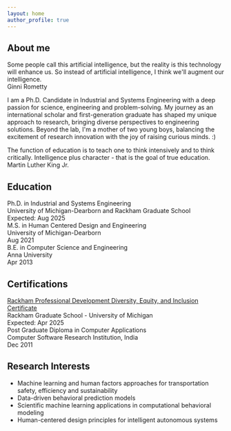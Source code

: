 ```yaml
---
layout: home
author_profile: true
---
```

<div class="page__content">
    <h2>About me</h2>
    <!-- <div class="quote-block">
        <div class="quote-text">I was taught that the way of progress was neither swift nor easy.</div>
        <div class="quote-author">Marie Curie</div>
    </div> -->
    <!-- <div class="quote-block">
        <div class="quote-text">Play is the highest form of research.</div>
        <div class="quote-author">Albert Einstein</div>
    </div> -->
    <div class="quote-block">
        <div class="quote-text">Some people call this artificial intelligence, but the reality is this technology will enhance us. So instead of artificial intelligence, I think we'll augment our intelligence.</div>
        <div class="quote-author">Ginni Rometty</div>
    </div>
    <p>I am a Ph.D. Candidate in Industrial and Systems Engineering with a deep passion for science, engineering and problem-solving. My journey as an international scholar and first-generation graduate has shaped my unique approach to research, bringing diverse perspectives to engineering solutions. Beyond the lab, I'm a mother of two young boys, balancing the excitement of research innovation with the joy of raising curious minds. :) </p>
    <div class="quote-block">
        <div class="quote-text">The function of education is to teach one to think intensively and to think critically. Intelligence plus character - that is the goal of true education.</div>
        <div class="quote-author">Martin Luther King Jr.</div>
    </div>    
    <h2>Education</h2>
    <div class="education-list">
        <div class="education-item">
            <div class="degree">Ph.D. in Industrial and Systems Engineering</div>
            <div class="institution">University of Michigan-Dearborn and Rackham Graduate School</div>
            <div class="year">Expected: Aug 2025</div>
        </div>
        <div class="education-item">
            <div class="degree">M.S. in Human Centered Design and Engineering</div>
            <div class="institution">University of Michigan-Dearborn</div>
            <div class="year">Aug 2021</div>
        </div>
        <div class="education-item">
            <div class="degree">B.E. in Computer Science and Engineering</div>
            <div class="institution">Anna University</div>
            <div class="year">Apr 2013</div>
        </div>
    </div>
    <h2>Certifications</h2>
    <div class="certification-list">
        <div class="cert-item">
            <div class="cert-name"><a href='https://rackham.umich.edu/professional-development/dei-certificate/'>Rackham Professional Development Diversity, Equity, and Inclusion Certificate</a></div>
            <div class="cert-issuer">Rackham Graduate School - University of Michigan</div>
            <div class="cert-date">Expected: Apr 2025</div>
        </div>
        <div class="cert-item">
            <div class="cert-name">Post Graduate Diploma in Computer Applications</div>
            <div class="cert-issuer">Computer Software Research Institution, India</div>
            <div class="cert-date">Dec 2011</div>
        </div>
    </div>
    <h2>Research Interests</h2>
    <div class="interests-list">
        <ul>
            <li class="interest-item">Machine learning and human factors approaches for transportation safety, efficiency and sustainability</li>
            <li class="interest-item">Data-driven behavioral prediction models</li>
            <li class="interest-item">Scientific machine learning applications in computational behavioral modeling</li>
            <li class="interest-item">Human-centered design principles for intelligent autonomous systems</li>
        </ul>
    </div>
</div>